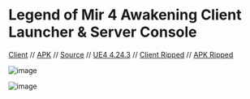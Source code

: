# Legend of Mir 4 Awakening Client Launcher & Server Console

[Client](https://mirfiles.com/resources/mir2/users/Jev/Mir%204/AWK.rar) // [APK](https://awakening4.us-southeast-1.linodeobjects.com/MirMobile-NA-1113.apk) // [Source](https://github.com/JevLOMCN/mir4) // [UE4 4.24.3](https://github.com/EpicGames) // [Client Ripped](https://mirfiles.com/resources/mir2/users/Jev/Mir%204/Mir%204%20Export.rar)  // [APK Ripped](https://mirfiles.com/resources/mir2/users/Jev/Mir%204/Mir%204%20APK%20Export.rar)

![image](https://github.com/JevLOMCN/mir4-launcher/assets/68875342/368d9d8a-e96e-4d7f-8fcb-c28016ea34d9)


![image](https://github.com/JevLOMCN/mir4-launcher/assets/68875342/f6eeb925-2be9-42d1-9761-17bf36a0a501)
